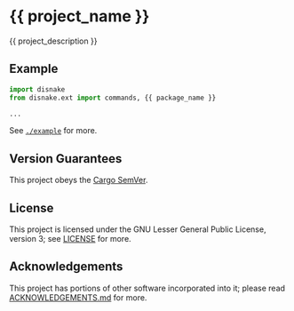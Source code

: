<!-- SPDX-License-Identifier: LGPL-3.0-only -->

# {{ project_name }}

{{ project_description }}

## Example

```py
import disnake
from disnake.ext import commands, {{ package_name }}

...
```

See [`./example`](./example) for more.

## Version Guarantees

This project obeys the [Cargo SemVer](https://doc.rust-lang.org/cargo/reference/semver.html).

## License

This project is licensed under the GNU Lesser General Public License, version 3; see
[LICENSE](./LICENSE) for more.

## Acknowledgements

This project has portions of other software incorporated into it; please read
[ACKNOWLEDGEMENTS.md](./ACKNOWLEDGEMENTS.md) for more.

